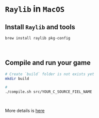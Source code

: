 # `Raylib` in `MacOS`

## Install `Raylib` and tools

```bash
brew install raylib pkg-config
```

</br>

## Compile and run your game

```bash
# Create `build` folder is not exists yet
mkdir build

# 
./compile.sh src/YOUR_C_SOURCE_FIEL_NAME
```

</br>

More details is [here](https://github.com/raysan5/raylib/wiki/Working-on-macOS)

</br>

